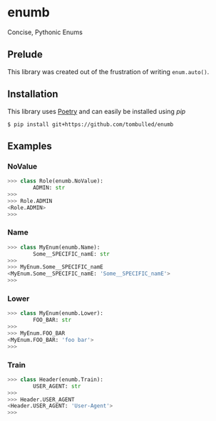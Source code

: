# enumb
Concise, Pythonic Enums

## Prelude
This library was created out of the frustration of writing `enum.auto()`.

## Installation
This library uses [Poetry](https://github.com/python-poetry/poetry) and can easily be installed using *pip*
```console
$ pip install git+https://github.com/tombulled/enumb
```

## Examples

### NoValue
```python
>>> class Role(enumb.NoValue):
        ADMIN: str
>>>
>>> Role.ADMIN
<Role.ADMIN>
>>>
```

### Name
```python
>>> class MyEnum(enumb.Name):
        Some__SPECIFIC_namE: str
>>>
>>> MyEnum.Some__SPECIFIC_namE
<MyEnum.Some__SPECIFIC_namE: 'Some__SPECIFIC_namE'>
>>>
```

### Lower
```python
>>> class MyEnum(enumb.Lower):
        FOO_BAR: str
>>>
>>> MyEnum.FOO_BAR
<MyEnum.FOO_BAR: 'foo bar'>
>>>
```

### Train
```python
>>> class Header(enumb.Train):
        USER_AGENT: str
>>>
>>> Header.USER_AGENT
<Header.USER_AGENT: 'User-Agent'>
>>>
```
